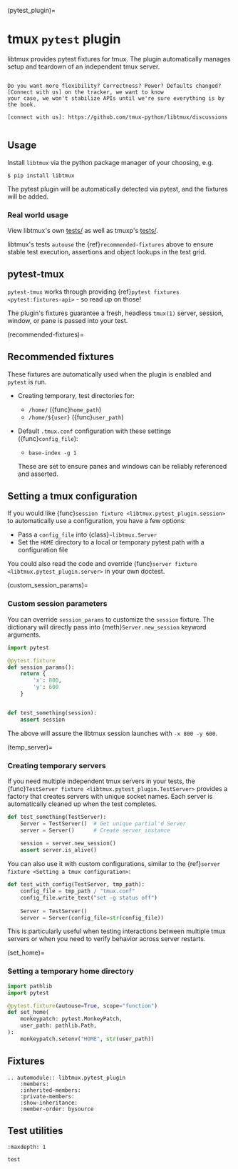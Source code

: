 (pytest_plugin)=

# tmux `pytest` plugin

libtmux provides pytest fixtures for tmux. The plugin automatically manages setup and teardown of an
independent tmux server.

```{seealso} Using the pytest plugin?

Do you want more flexibility? Correctness? Power? Defaults changed? [Connect with us] on the tracker, we want to know
your case, we won't stabilize APIs until we're sure everything is by the book.

[connect with us]: https://github.com/tmux-python/libtmux/discussions

```

```{module} libtmux.pytest_plugin

```

## Usage

Install `libtmux` via the python package manager of your choosing, e.g.

```console
$ pip install libtmux
```

The pytest plugin will be automatically detected via pytest, and the fixtures will be added.

### Real world usage

View libtmux's own [tests/](https://github.com/tmux-python/libtmux/tree/master/tests) as well as
tmuxp's [tests/](https://github.com/tmux-python/tmuxp/tree/master/tests).

libtmux's tests `autouse` the {ref}`recommended-fixtures` above to ensure stable test execution, assertions and
object lookups in the test grid.

## pytest-tmux

`pytest-tmux` works through providing {ref}`pytest fixtures <pytest:fixtures-api>` - so read up on
those!

The plugin's fixtures guarantee a fresh, headless `tmux(1)` server, session, window, or pane is
passed into your test.

(recommended-fixtures)=

## Recommended fixtures

These fixtures are automatically used when the plugin is enabled and `pytest` is run.

- Creating temporary, test directories for:
  - `/home/` ({func}`home_path`)
  - `/home/${user}` ({func}`user_path`)
- Default `.tmux.conf` configuration with these settings ({func}`config_file`):

  - `base-index -g 1`

  These are set to ensure panes and windows can be reliably referenced and asserted.

## Setting a tmux configuration

If you would like {func}`session fixture <libtmux.pytest_plugin.session>` to automatically use a configuration, you have a few
options:

- Pass a `config_file` into {class}`~libtmux.Server`
- Set the `HOME` directory to a local or temporary pytest path with a configuration file

You could also read the code and override {func}`server fixture <libtmux.pytest_plugin.server>` in your own doctest.

(custom_session_params)=

### Custom session parameters

You can override `session_params` to customize the `session` fixture. The
dictionary will directly pass into {meth}`Server.new_session` keyword arguments.

```python
import pytest

@pytest.fixture
def session_params():
    return {
        'x': 800,
        'y': 600
    }


def test_something(session):
    assert session
```

The above will assure the libtmux session launches with `-x 800 -y 600`.

(temp_server)=

### Creating temporary servers

If you need multiple independent tmux servers in your tests, the {func}`TestServer fixture <libtmux.pytest_plugin.TestServer>` provides a factory that creates servers with unique socket names. Each server is automatically cleaned up when the test completes.

```python
def test_something(TestServer):
    Server = TestServer()  # Get unique partial'd Server
    server = Server()      # Create server instance
    
    session = server.new_session()
    assert server.is_alive()
```

You can also use it with custom configurations, similar to the {ref}`server fixture <Setting a tmux configuration>`:

```python
def test_with_config(TestServer, tmp_path):
    config_file = tmp_path / "tmux.conf"
    config_file.write_text("set -g status off")
    
    Server = TestServer()
    server = Server(config_file=str(config_file))
```

This is particularly useful when testing interactions between multiple tmux servers or when you need to verify behavior across server restarts.

(set_home)=

### Setting a temporary home directory

```python
import pathlib
import pytest

@pytest.fixture(autouse=True, scope="function")
def set_home(
    monkeypatch: pytest.MonkeyPatch,
    user_path: pathlib.Path,
):
    monkeypatch.setenv("HOME", str(user_path))
```

## Fixtures

```{eval-rst}
.. automodule:: libtmux.pytest_plugin
    :members:
    :inherited-members:
    :private-members:
    :show-inheritance:
    :member-order: bysource
```

## Test utilities

```{toctree}
:maxdepth: 1

test
```
